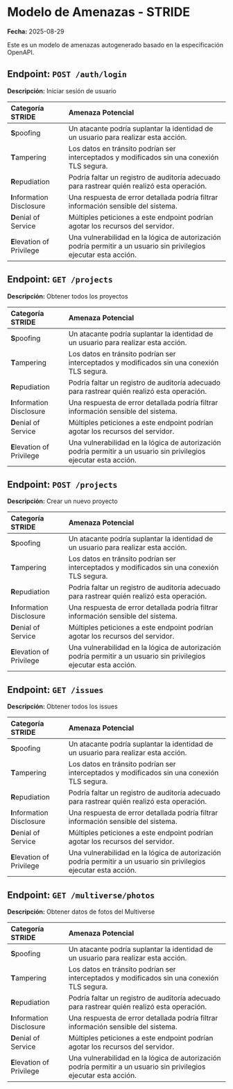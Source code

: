 # Modelo de Amenazas - STRIDE

**Fecha:** 2025-08-29

Este es un modelo de amenazas autogenerado basado en la especificación OpenAPI.

## Endpoint: `POST /auth/login`

**Descripción:** Iniciar sesión de usuario

| Categoría STRIDE | Amenaza Potencial |
| :--- | :--- |
| **S**poofing | Un atacante podría suplantar la identidad de un usuario para realizar esta acción. |
| **T**ampering | Los datos en tránsito podrían ser interceptados y modificados sin una conexión TLS segura. |
| **R**epudiation | Podría faltar un registro de auditoría adecuado para rastrear quién realizó esta operación. |
| **I**nformation Disclosure | Una respuesta de error detallada podría filtrar información sensible del sistema. |
| **D**enial of Service | Múltiples peticiones a este endpoint podrían agotar los recursos del servidor. |
| **E**levation of Privilege | Una vulnerabilidad en la lógica de autorización podría permitir a un usuario sin privilegios ejecutar esta acción. |

## Endpoint: `GET /projects`

**Descripción:** Obtener todos los proyectos

| Categoría STRIDE | Amenaza Potencial |
| :--- | :--- |
| **S**poofing | Un atacante podría suplantar la identidad de un usuario para realizar esta acción. |
| **T**ampering | Los datos en tránsito podrían ser interceptados y modificados sin una conexión TLS segura. |
| **R**epudiation | Podría faltar un registro de auditoría adecuado para rastrear quién realizó esta operación. |
| **I**nformation Disclosure | Una respuesta de error detallada podría filtrar información sensible del sistema. |
| **D**enial of Service | Múltiples peticiones a este endpoint podrían agotar los recursos del servidor. |
| **E**levation of Privilege | Una vulnerabilidad en la lógica de autorización podría permitir a un usuario sin privilegios ejecutar esta acción. |

## Endpoint: `POST /projects`

**Descripción:** Crear un nuevo proyecto

| Categoría STRIDE | Amenaza Potencial |
| :--- | :--- |
| **S**poofing | Un atacante podría suplantar la identidad de un usuario para realizar esta acción. |
| **T**ampering | Los datos en tránsito podrían ser interceptados y modificados sin una conexión TLS segura. |
| **R**epudiation | Podría faltar un registro de auditoría adecuado para rastrear quién realizó esta operación. |
| **I**nformation Disclosure | Una respuesta de error detallada podría filtrar información sensible del sistema. |
| **D**enial of Service | Múltiples peticiones a este endpoint podrían agotar los recursos del servidor. |
| **E**levation of Privilege | Una vulnerabilidad en la lógica de autorización podría permitir a un usuario sin privilegios ejecutar esta acción. |

## Endpoint: `GET /issues`

**Descripción:** Obtener todos los issues

| Categoría STRIDE | Amenaza Potencial |
| :--- | :--- |
| **S**poofing | Un atacante podría suplantar la identidad de un usuario para realizar esta acción. |
| **T**ampering | Los datos en tránsito podrían ser interceptados y modificados sin una conexión TLS segura. |
| **R**epudiation | Podría faltar un registro de auditoría adecuado para rastrear quién realizó esta operación. |
| **I**nformation Disclosure | Una respuesta de error detallada podría filtrar información sensible del sistema. |
| **D**enial of Service | Múltiples peticiones a este endpoint podrían agotar los recursos del servidor. |
| **E**levation of Privilege | Una vulnerabilidad en la lógica de autorización podría permitir a un usuario sin privilegios ejecutar esta acción. |

## Endpoint: `GET /multiverse/photos`

**Descripción:** Obtener datos de fotos del Multiverse

| Categoría STRIDE | Amenaza Potencial |
| :--- | :--- |
| **S**poofing | Un atacante podría suplantar la identidad de un usuario para realizar esta acción. |
| **T**ampering | Los datos en tránsito podrían ser interceptados y modificados sin una conexión TLS segura. |
| **R**epudiation | Podría faltar un registro de auditoría adecuado para rastrear quién realizó esta operación. |
| **I**nformation Disclosure | Una respuesta de error detallada podría filtrar información sensible del sistema. |
| **D**enial of Service | Múltiples peticiones a este endpoint podrían agotar los recursos del servidor. |
| **E**levation of Privilege | Una vulnerabilidad en la lógica de autorización podría permitir a un usuario sin privilegios ejecutar esta acción. |

